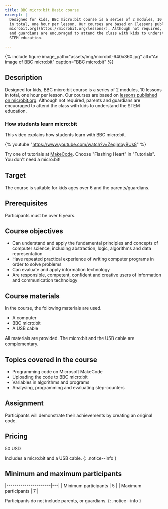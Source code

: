 ```yaml
---
title: BBC micro:bit Basic course
excerpt: |
  Designed for kids, BBC micro:bit course is a series of 2 modules, 10 lessons
  in total, one hour per lesson. Our courses are based on [lessons published on
  microbit.org](https://microbit.org/lessons/). Although not required, parents
  and guardians are encuoraged to attend the class with kids to understand the
  STEM education.

---
```


{% include figure
    image_path="assets/img/microbit-640x360.jpg"
    alt="An image of BBC micro:bit"
    caption="BBC micro:bit"
%}

## Description

Designed for kids, BBC micro:bit course is a series of 2 modules, 10 lessons
in total, one hour per lesson. Our courses are based on [lessons published on
microbit.org](https://microbit.org/lessons/). Although not required, parents
and guardians are encuoraged to attend the class with kids to understand the
STEM education.

### How students learn micro:bit

This video explains how students learn with BBC micro:bit.

{% youtube "https://www.youtube.com/watch?v=ZegjmbyBUs8" %}

Try one of tutorials at [MakeCode](https://makecode.microbit.org/). Choose "Flashing
Heart" in "Tutorials". You don't need a micro:bit!

## Target

The course is suitable for kids ages over 6 and the parents/guardians.

## Prerequisites

Participants must be over 6 years.

## Course objectives

- Can understand and apply the fundamental principles and concepts of computer
  science, including abstraction, logic, algorithms and data representation
- Have repeated practical experience of writing computer programs in order to
  solve problems
- Can evaluate and apply information technology
- Are responsible, competent, confident and creative users of information and
  communication technology

## Course materials

In the course, the following materials are used.

- A computer
- BBC micro:bit
- A USB cable

All materials are provided. The micro:bit and the USB cable are complementary.

## Topics covered in the course

- Programming code on Microsoft MakeCode
- Uploading the code to BBC micro:bit
- Variables in algorithms and programs
- Analysing, programming and evaluating step-counters

## Assignment

Participants will demonstrate their achievements by creating an original code.

## Pricing

50 USD

Includes a micro:bit and a USB cable.
{: .notice--info }

## Minimum and maximum participants

|----------------------|---|
| Minimum participants | 5 |
| Maximum participants | 7 |

Participants do not include parents, or guardians.
{: .notice--info }

